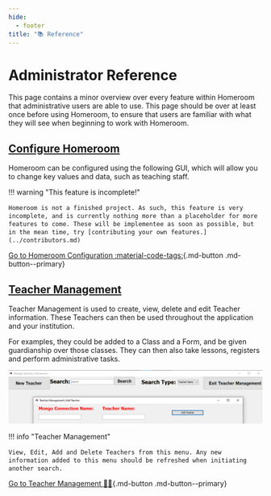 ```yaml
---
hide:
  - footer
title: "📚 Reference"  
---
```


# Administrator Reference
This page contains a minor overview over every feature within Homeroom that administrative users are able to use. This page should be over at least once before using Homeroom, to ensure that users are familiar with what they will see when beginning to work with Homeroom.

## [Configure Homeroom](configureHomeroom.md)
Homeroom can be configured using the following GUI, which will allow you to change key values and data, such as teaching staff.

!!! warning "This feature is incomplete!"

    Homeroom is not a finished project. As such, this feature is very incomplete, and is currently nothing more than a placeholder for more features to come. These will be implementee as soon as possible, but in the mean time, try [contributing your own features.](../contributors.md)

[Go to Homeroom Configuration :material-code-tags:](configureHomeroom.md){.md-button .md-button--primary}

## [Teacher Management](teacherManagement.md)
Teacher Management is used to create, view, delete and edit Teacher information. These Teachers can then be used throughout the application and your institution.

For examples, they could be added to a Class and a Form, and be given guardianship over those classes. They can then also take lessons, registers and perform administrative tasks.

![Teacher Management](../screenshots/teacherManagement.png)

!!! info "Teacher Management"

    View, Edit, Add and Delete Teachers from this menu. Any new information added to this menu should be refreshed when initiating another search.

[Go to Teacher Management :teacher:](teacherManagement.md){.md-button .md-button--primary}